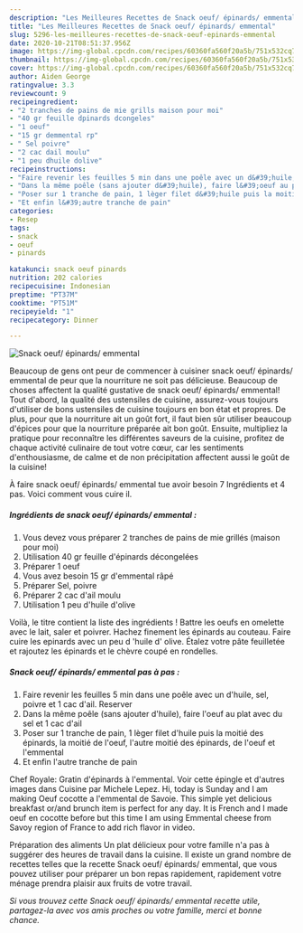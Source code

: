 ```yaml
---
description: "Les Meilleures Recettes de Snack oeuf/ épinards/ emmental"
title: "Les Meilleures Recettes de Snack oeuf/ épinards/ emmental"
slug: 5296-les-meilleures-recettes-de-snack-oeuf-epinards-emmental
date: 2020-10-21T08:51:37.956Z
image: https://img-global.cpcdn.com/recipes/60360fa560f20a5b/751x532cq70/snack-oeuf-epinards-emmental-photo-principale-de-la-recette.jpg
thumbnail: https://img-global.cpcdn.com/recipes/60360fa560f20a5b/751x532cq70/snack-oeuf-epinards-emmental-photo-principale-de-la-recette.jpg
cover: https://img-global.cpcdn.com/recipes/60360fa560f20a5b/751x532cq70/snack-oeuf-epinards-emmental-photo-principale-de-la-recette.jpg
author: Aiden George
ratingvalue: 3.3
reviewcount: 9
recipeingredient:
- "2 tranches de pains de mie grills maison pour moi"
- "40 gr feuille dpinards dcongeles"
- "1 oeuf"
- "15 gr demmental rp"
- " Sel poivre"
- "2 cac dail moulu"
- "1 peu dhuile dolive"
recipeinstructions:
- "Faire revenir les feuilles 5 min dans une poêle avec un d&#39;huile, sel, poivre et 1 cac d&#39;ail. Reserver"
- "Dans la même poêle (sans ajouter d&#39;huile), faire l&#39;oeuf au plat avec du sel et 1 cac d&#39;ail"
- "Poser sur 1 tranche de pain, 1 lèger filet d&#39;huile puis la moitié des épinards, la moitié de l&#39;oeuf, l&#39;autre moitié des épinards, de l&#39;oeuf et l&#39;emmental"
- "Et enfin l&#39;autre tranche de pain"
categories:
- Resep
tags:
- snack
- oeuf
- pinards

katakunci: snack oeuf pinards 
nutrition: 202 calories
recipecuisine: Indonesian
preptime: "PT37M"
cooktime: "PT51M"
recipeyield: "1"
recipecategory: Dinner

---
```



![Snack oeuf/ épinards/ emmental](https://img-global.cpcdn.com/recipes/60360fa560f20a5b/751x532cq70/snack-oeuf-epinards-emmental-photo-principale-de-la-recette.jpg)

Beaucoup de gens ont peur de commencer à cuisiner snack oeuf/ épinards/ emmental de peur que la nourriture ne soit pas délicieuse. Beaucoup de choses affectent la qualité gustative de snack oeuf/ épinards/ emmental! Tout d'abord, la qualité des ustensiles de cuisine, assurez-vous toujours d'utiliser de bons ustensiles de cuisine toujours en bon état et propres. De plus, pour que la nourriture ait un goût fort, il faut bien sûr utiliser beaucoup d'épices pour que la nourriture préparée ait bon goût. Ensuite, multipliez la pratique pour reconnaître les différentes saveurs de la cuisine, profitez de chaque activité culinaire de tout votre cœur, car les sentiments d'enthousiasme, de calme et de non précipitation affectent aussi le goût de la cuisine!

<!--inarticleads1-->

À faire snack oeuf/ épinards/ emmental tue avoir besoin 7 Ingrédients et 4 pas. Voici comment vous cuire il.

##### Ingrédients de snack oeuf/ épinards/ emmental :

1. Vous devez vous préparer 2 tranches de pains de mie grillés (maison pour moi)
1. Utilisation 40 gr feuille d&#39;épinards décongelées
1. Préparer 1 oeuf
1. Vous avez besoin 15 gr d&#39;emmental râpé
1. Préparer  Sel, poivre
1. Préparer 2 cac d&#39;ail moulu
1. Utilisation 1 peu d&#39;huile d&#39;olive


Voilà, le titre contient la liste des ingrédients ! Battre les oeufs en omelette avec le lait, saler et poivrer. Hachez finement les épinards au couteau. Faire cuire les epinards avec un peu d &#39;huile d&#39; olive. Étalez votre pâte feuilletée et rajoutez les épinards et le chèvre coupé en rondelles. 

<!--inarticleads2-->

##### Snack oeuf/ épinards/ emmental pas à pas :

1. Faire revenir les feuilles 5 min dans une poêle avec un d&#39;huile, sel, poivre et 1 cac d&#39;ail. Reserver
1. Dans la même poêle (sans ajouter d&#39;huile), faire l&#39;oeuf au plat avec du sel et 1 cac d&#39;ail
1. Poser sur 1 tranche de pain, 1 lèger filet d&#39;huile puis la moitié des épinards, la moitié de l&#39;oeuf, l&#39;autre moitié des épinards, de l&#39;oeuf et l&#39;emmental
1. Et enfin l&#39;autre tranche de pain


Chef Royale: Gratin d&#39;épinards à l&#39;emmental. Voir cette épingle et d&#39;autres images dans Cuisine par Michele Lepez. Hi, today is Sunday and I am making Oeuf cocotte a l&#39;emmental de Savoie. This simple yet delicious breakfast or/and brunch item is perfect for any day. It is French and I made oeuf en cocotte before but this time I am using Emmental cheese from Savoy region of France to add rich flavor in video. 

<!--inarticleads1-->

<p>
Préparation des aliments Un plat délicieux pour votre famille n'a pas à suggérer des heures de travail dans la cuisine. Il existe un grand nombre de recettes telles que la recette Snack oeuf/ épinards/ emmental, que vous pouvez utiliser pour préparer un bon repas rapidement, rapidement votre ménage prendra plaisir aux fruits de votre travail.
</p>

<p>
<i>Si vous trouvez cette Snack oeuf/ épinards/ emmental recette utile, partagez-la avec vos amis proches ou votre famille, merci et bonne chance.</i>
</p>
